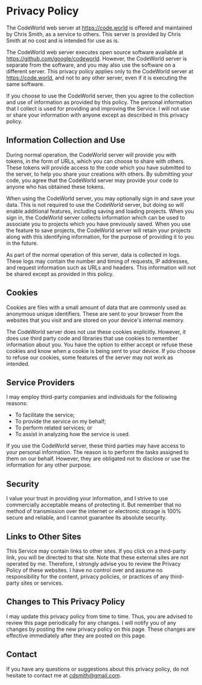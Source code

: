 Privacy Policy
==============

The CodeWorld web server at https://code.world is offered and
maintained by Chris Smith, as a service to others. This server is
provided by Chris Smith at no cost and is intended for use as is.

The CodeWorld web server executes open source software available at
https://github.com/google/codeworld.  However, the CodeWorld server
is separate from the software, and you may also use the software on
a different server.  This privacy policy applies only to the
CodeWorld server at https://code.world, and not to any other server,
even if it is executing the same software.

If you choose to use the CodeWorld server, then you agree to the
collection and use of information as provided by this policy. The
personal information that I collect is used for providing and improving
the Service. I will not use or share your information with anyone except
as described in this privacy policy.

Information Collection and Use
------------------------------

During normal operation, the CodeWorld server will provide you with tokens,
in the form of URLs, which you can choose to share with others.  These
tokens will provide access to the code which you have submitted to the
server, to help you share your creations with others.  By submitting your
code, you agree that the CodeWorld server may provide your code to anyone
who has obtained these tokens.

When using the CodeWorld server, you may optionally sign in and save your
data.  This is not required to use the CodeWorld server, but doing so will
enable additional features, including saving and loading projects.  When you
sign in, the CodeWorld server collects information which can be used to
associate you to projects which you have previously saved.  When you use
the feature to save projects, the CodeWorld server will retain your
projects along with this identifying information, for the purpose of
providing it to you in the future.

As part of the normal operation of this server, data is collected in logs.
These logs may contain the number and timing of requests, IP addresses, and
request information such as URLs and headers.  This information will not be
shared except as provided in this policy.

Cookies
-------

Cookies are files with a small amount of data that are commonly used as
anonymous unique identifiers. These are sent to your browser from the
websites that you visit and are stored on your device's internal memory.

The CodeWorld server does not use these cookies explicitly. However, it
does use third party code and libraries that use cookies to remember
information about you.  You have the option to either accept or refuse these
cookies and know when a cookie is being sent to your device. If you choose
to refuse our cookies, some features of the server may not work as intended.

Service Providers
-----------------

I may employ third-party companies and individuals for the following reasons:

* To facilitate the service;
* To provide the service on my behalf;
* To perform related services; or
* To assist in analyzing how the service is used.

If you use the CodeWorld server, these third parties may have access to your
personal information. The reason is to perform the tasks assigned to them on
our behalf. However, they are obligated not to disclose or use the information
for any other purpose.

Security
--------

I value your trust in providing your information, and I strive to use
commercially acceptable means of protecting it.  But remember that no method of
transmission over the internet or electronic storage is 100% secure and
reliable, and I cannot guarantee its absolute security.

Links to Other Sites
--------------------

This Service may contain links to other sites. If you click on a third-party
link, you will be directed to that site. Note that these external sites are not
operated by me. Therefore, I strongly advise you to review the Privacy Policy
of these websites. I have no control over and assume no responsibility for the
content, privacy policies, or practices of any third-party sites or services.

Changes to This Privacy Policy
------------------------------

I may update this privacy policy from time to time. Thus, you are advised to
review this page periodically for any changes. I will notify you of any changes
by posting the new privacy policy on this page. These changes are effective
immediately after they are posted on this page.

Contact
-------

If you have any questions or suggestions about this privacy policy, do not
hesitate to contact me at cdsmith@gmail.com.
